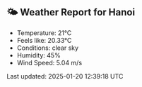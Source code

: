 <!-- WEATHER-START -->
## 🌤 Weather Report for Hanoi

- Temperature: 21°C
- Feels like: 20.33°C
- Conditions: clear sky
- Humidity: 45%
- Wind Speed: 5.04 m/s

Last updated: 2025-01-20 12:39:18 UTC
<!-- WEATHER-END -->
